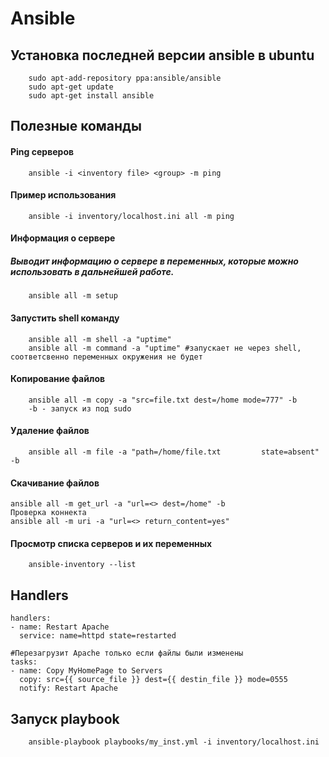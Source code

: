 # Ansible

## Установка последней версии ansible в ubuntu
```
    sudo apt-add-repository ppa:ansible/ansible
    sudo apt-get update
    sudo apt-get install ansible
```

## Полезные команды
#### Ping серверов
```
    ansible -i <inventory file> <group> -m ping
```
#### Пример использования
```
    ansible -i inventory/localhost.ini all -m ping
```
#### Информация о сервере
##### Выводит информацию о сервере в переменных, которые можно использовать в дальнейшей работе.
```
    ansible all -m setup
```
#### Запустить shell команду
```
    ansible all -m shell -a "uptime"
    ansible all -m command -a "uptime" #запускает не через shell, соответсвенно переменных окружения не будет
```
#### Копирование файлов
```
    ansible all -m copy -a "src=file.txt dest=/home mode=777" -b
    -b - запуск из под sudo
``` 
#### Удаление файлов
```
    ansible all -m file -a "path=/home/file.txt         state=absent" -b
```
#### Скачивание файлов
```
ansible all -m get_url -a "url=<> dest=/home" -b
Проверка коннекта
ansible all -m uri -a "url=<> return_content=yes"
```
#### Просмотр списка серверов и их переменных
```
    ansible-inventory --list
``` 

## Handlers

    handlers:
    - name: Restart Apache
      service: name=httpd state=restarted

    #Перезагрузит Apache только если файлы были изменены 
    tasks:
    - name: Copy MyHomePage to Servers
      copy: src={{ source_file }} dest={{ destin_file }} mode=0555
      notify: Restart Apache

## Запуск playbook
```
    ansible-playbook playbooks/my_inst.yml -i inventory/localhost.ini
```
 


